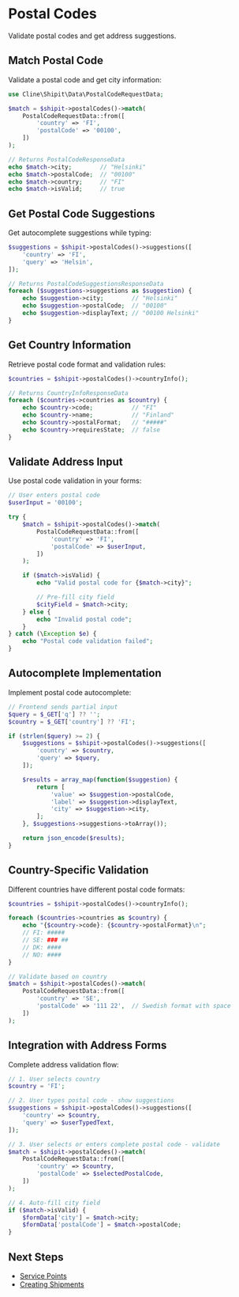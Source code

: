 # Postal Codes

Validate postal codes and get address suggestions.

## Match Postal Code

Validate a postal code and get city information:

```php
use Cline\Shipit\Data\PostalCodeRequestData;

$match = $shipit->postalCodes()->match(
    PostalCodeRequestData::from([
        'country' => 'FI',
        'postalCode' => '00100',
    ])
);

// Returns PostalCodeResponseData
echo $match->city;        // "Helsinki"
echo $match->postalCode;  // "00100"
echo $match->country;     // "FI"
echo $match->isValid;     // true
```

## Get Postal Code Suggestions

Get autocomplete suggestions while typing:

```php
$suggestions = $shipit->postalCodes()->suggestions([
    'country' => 'FI',
    'query' => 'Helsin',
]);

// Returns PostalCodeSuggestionsResponseData
foreach ($suggestions->suggestions as $suggestion) {
    echo $suggestion->city;        // "Helsinki"
    echo $suggestion->postalCode;  // "00100"
    echo $suggestion->displayText; // "00100 Helsinki"
}
```

## Get Country Information

Retrieve postal code format and validation rules:

```php
$countries = $shipit->postalCodes()->countryInfo();

// Returns CountryInfoResponseData
foreach ($countries->countries as $country) {
    echo $country->code;           // "FI"
    echo $country->name;           // "Finland"
    echo $country->postalFormat;   // "#####"
    echo $country->requiresState;  // false
}
```

## Validate Address Input

Use postal code validation in your forms:

```php
// User enters postal code
$userInput = '00100';

try {
    $match = $shipit->postalCodes()->match(
        PostalCodeRequestData::from([
            'country' => 'FI',
            'postalCode' => $userInput,
        ])
    );

    if ($match->isValid) {
        echo "Valid postal code for {$match->city}";

        // Pre-fill city field
        $cityField = $match->city;
    } else {
        echo "Invalid postal code";
    }
} catch (\Exception $e) {
    echo "Postal code validation failed";
}
```

## Autocomplete Implementation

Implement postal code autocomplete:

```php
// Frontend sends partial input
$query = $_GET['q'] ?? '';
$country = $_GET['country'] ?? 'FI';

if (strlen($query) >= 2) {
    $suggestions = $shipit->postalCodes()->suggestions([
        'country' => $country,
        'query' => $query,
    ]);

    $results = array_map(function($suggestion) {
        return [
            'value' => $suggestion->postalCode,
            'label' => $suggestion->displayText,
            'city' => $suggestion->city,
        ];
    }, $suggestions->suggestions->toArray());

    return json_encode($results);
}
```

## Country-Specific Validation

Different countries have different postal code formats:

```php
$countries = $shipit->postalCodes()->countryInfo();

foreach ($countries->countries as $country) {
    echo "{$country->code}: {$country->postalFormat}\n";
    // FI: #####
    // SE: ### ##
    // DK: ####
    // NO: ####
}

// Validate based on country
$match = $shipit->postalCodes()->match(
    PostalCodeRequestData::from([
        'country' => 'SE',
        'postalCode' => '111 22',  // Swedish format with space
    ])
);
```

## Integration with Address Forms

Complete address validation flow:

```php
// 1. User selects country
$country = 'FI';

// 2. User types postal code - show suggestions
$suggestions = $shipit->postalCodes()->suggestions([
    'country' => $country,
    'query' => $userTypedText,
]);

// 3. User selects or enters complete postal code - validate
$match = $shipit->postalCodes()->match(
    PostalCodeRequestData::from([
        'country' => $country,
        'postalCode' => $selectedPostalCode,
    ])
);

// 4. Auto-fill city field
if ($match->isValid) {
    $formData['city'] = $match->city;
    $formData['postalCode'] = $match->postalCode;
}
```

## Next Steps

- [Service Points](./04-service-points.md)
- [Creating Shipments](./03-creating-shipments.md)
